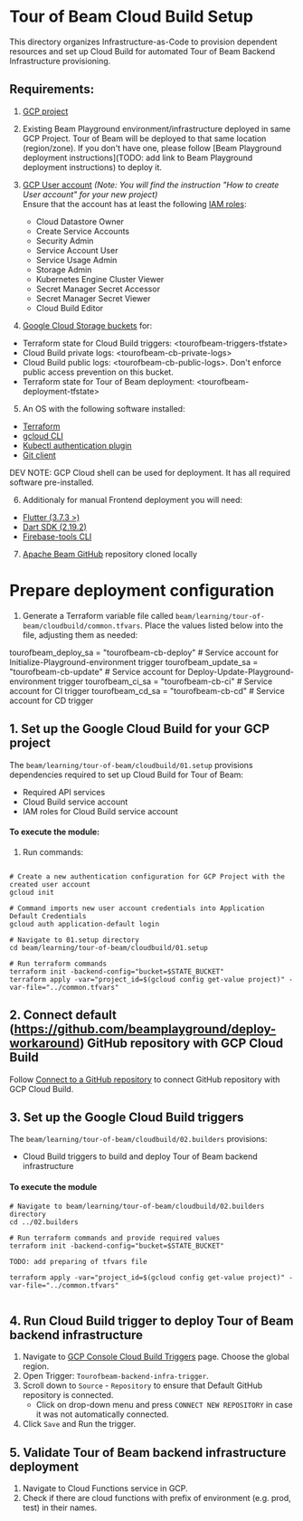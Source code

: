 <!---
    Licensed to the Apache Software Foundation (ASF) under one
    or more contributor license agreements.  See the NOTICE file
    distributed with this work for additional information
    regarding copyright ownership.  The ASF licenses this file
    to you under the Apache License, Version 2.0 (the
    "License"); you may not use this file except in compliance
    with the License.  You may obtain a copy of the License at
      http://www.apache.org/licenses/LICENSE-2.0
    Unless required by applicable law or agreed to in writing,
    software distributed under the License is distributed on an
    "AS IS" BASIS, WITHOUT WARRANTIES OR CONDITIONS OF ANY
    KIND, either express or implied.  See the License for the
    specific language governing permissions and limitations
    under the License.
-->

# Tour of Beam Cloud Build Setup

This directory organizes Infrastructure-as-Code to provision dependent resources and set up Cloud Build for automated Tour of Beam Backend Infrastructure provisioning.

## Requirements:

1. [GCP project](https://cloud.google.com/resource-manager/docs/creating-managing-projects)
2. Existing Beam Playground environment/infrastructure deployed in same GCP Project. Tour of Beam will be deployed to that same location  (region/zone). If you don't have one, please follow [Beam Playground deployment instructions](TODO: add link to Beam Playground deployment instructions) to deploy it.
3. [GCP User account](https://cloud.google.com/appengine/docs/standard/access-control?tab=python) _(Note: You will find the instruction "How to create User account" for your new project)_<br>
  Ensure that the account has at least the following [IAM roles](https://cloud.google.com/iam/docs/understanding-roles):

   - Cloud Datastore Owner
   - Create Service Accounts
   - Security Admin
   - Service Account User
   - Service Usage Admin
   - Storage Admin
   - Kubernetes Engine Cluster Viewer
   - Secret Manager Secret Accessor
   - Secret Manager Secret Viewer
   - Cloud Build Editor

4. [Google Cloud Storage buckets](https://cloud.google.com/storage/docs/creating-buckets) for:
- Terraform state for Cloud Build triggers: \<tourofbeam-triggers-tfstate\>
- Cloud Build private logs: \<tourofbeam-cb-private-logs\>
- Cloud Build public logs: \<tourofbeam-cb-public-logs\>. Don't enforce public access prevention on this bucket.
- Terraform state for Tour of Beam deployment: \<tourofbeam-deployment-tfstate\>

5. An OS with the following software installed:

* [Terraform](https://www.terraform.io/downloads)
* [gcloud CLI](https://cloud.google.com/sdk/docs/install-sdk)
* [Kubectl authentication plugin](https://cloud.google.com/blog/products/containers-kubernetes/kubectl-auth-changes-in-gke)
* [Git client](https://git-scm.com/downloads)

DEV NOTE: GCP Cloud shell can be used for deployment. It has all required software pre-installed.

6. Additionaly for manual Frontend deployment you will need:
* [Flutter (3.7.3 >)](https://docs.flutter.dev/get-started/install)
* [Dart SDK (2.19.2)](https://dart.dev/get-dart)
* [Firebase-tools CLI](https://www.npmjs.com/package/firebase-tools)

7. [Apache Beam GitHub](https://github.com/apache/beam) repository cloned locally

# Prepare deployment configuration

1. Generate a Terraform variable file called `beam/learning/tour-of-beam/cloudbuild/common.tfvars`. Place the values listed below into the file, adjusting them as needed:

tourofbeam_deploy_sa   = "tourofbeam-cb-deploy"                 # Service account for Initialize-Playground-environment trigger
tourofbeam_update_sa   = "tourofbeam-cb-update"                 # Service account for Deploy-Update-Playground-environment trigger
tourofbeam_ci_sa       = "tourofbeam-cb-ci"                     # Service account for CI trigger
tourofbeam_cd_sa       = "tourofbeam-cb-cd"                     # Service account for CD trigger


## 1. Set up the Google Cloud Build for your GCP project

The `beam/learning/tour-of-beam/cloudbuild/01.setup` provisions dependencies required to set up Cloud Build for Tour of Beam:
- Required API services
- Cloud Build service account
- IAM roles for Cloud Build service account

#### To execute the module:

1. Run commands:

```console

# Create a new authentication configuration for GCP Project with the created user account
gcloud init

# Command imports new user account credentials into Application Default Credentials
gcloud auth application-default login

# Navigate to 01.setup directory
cd beam/learning/tour-of-beam/cloudbuild/01.setup

# Run terraform commands
terraform init -backend-config="bucket=$STATE_BUCKET"
terraform apply -var="project_id=$(gcloud config get-value project)" -var-file="../common.tfvars"
```

## 2. Connect default (https://github.com/beamplayground/deploy-workaround) GitHub repository with GCP Cloud Build

Follow [Connect to a GitHub repository](https://cloud.google.com/build/docs/automating-builds/github/connect-repo-github) to connect GitHub repository with GCP Cloud Build.

## 3. Set up the Google Cloud Build triggers

The `beam/learning/tour-of-beam/cloudbuild/02.builders` provisions:
- Cloud Build triggers to build and deploy Tour of Beam backend infrastructure

#### To execute the module


```
# Navigate to beam/learning/tour-of-beam/cloudbuild/02.builders directory
cd ../02.builders

# Run terraform commands and provide required values
terraform init -backend-config="bucket=$STATE_BUCKET"

TODO: add preparing of tfvars file

terraform apply -var="project_id=$(gcloud config get-value project)" -var-file="../common.tfvars"


```

## 4. Run Cloud Build trigger to deploy Tour of Beam backend infrastructure

1. Navigate to [GCP Console Cloud Build Triggers](https://console.cloud.google.com/cloud-build/triggers) page. Choose the global region.
2. Open Trigger: `Tourofbeam-backend-infra-trigger`.
3. Scroll down to `Source` - `Repository` to ensure that Default GitHub repository is connected.
   - Click on drop-down menu and press `CONNECT NEW REPOSITORY` in case it was not automatically connected.
4. Click `Save` and Run the trigger.

## 5. Validate Tour of Beam backend infrastructure deployment

1. Navigate to Cloud Functions service in GCP.
2. Check if there are cloud functions with prefix of environment (e.g. prod, test) in their names.
